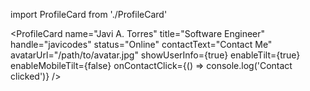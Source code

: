 import ProfileCard from './ProfileCard'
  
<ProfileCard
  name="Javi A. Torres"
  title="Software Engineer"
  handle="javicodes"
  status="Online"
  contactText="Contact Me"
  avatarUrl="/path/to/avatar.jpg"
  showUserInfo={true}
  enableTilt={true}
  enableMobileTilt={false}
  onContactClick={() => console.log('Contact clicked')}
/>